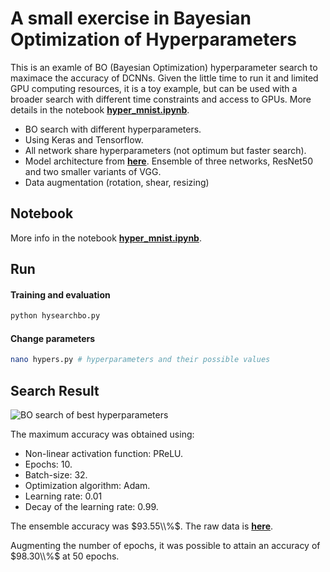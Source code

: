 
# A small exercise in Bayesian Optimization of Hyperparameters

This is an examle of BO (Bayesian Optimization) hyperparameter search to maximace the accuracy of DCNNs. Given the little time to run it and limited GPU computing resources, it is a toy example, but can be used with a broader search with different time constraints and access to GPUs. More details in the notebook __[hyper_mnist.ipynb]()__.

* BO search with different hyperparameters.
* Using Keras and Tensorflow.
* All network share hyperparameters (not optimum but faster search).
* Model architecture from __[here](https://github.com/kkweon/mnist-competition)__. Ensemble of three networks, ResNet50 and two smaller variants of VGG.
* Data augmentation (rotation, shear, resizing)

## Notebook

More info in the notebook __[hyper_mnist.ipynb]()__.

## Run

#### Training and evaluation
```bash
python hysearchbo.py
```

#### Change parameters
```bash
nano hypers.py # hyperparameters and their possible values
```

## Search Result

![BO search of best hyperparameters](https://raw.githubusercontent.com/carloshavier/hyperparams-bo/master/experiment-results/experiment.png)

The maximum accuracy was obtained using:

- Non-linear activation function: PReLU.
- Epochs: 10.
- Batch-size: 32.
- Optimization algorithm: Adam.
- Learning rate: 0.01
- Decay of the learning rate: 0.99.

The ensemble accuracy was $93.55\\%$. The raw data is __[here](https://raw.githubusercontent.com/carloshavier/hyperparams-bo/master/experiment-results/ex-7-6-18-01-small.txt)__.

Augmenting the number of epochs, it was possible to attain an accuracy of $98.30\\%$ at $50$ epochs.
